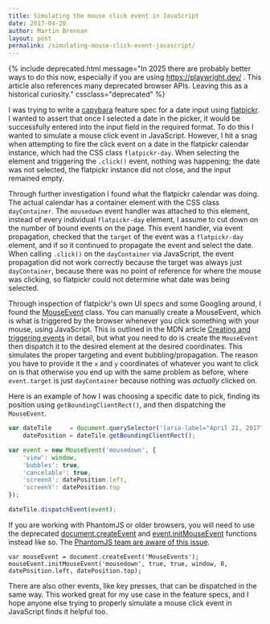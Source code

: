 ```yaml
---
title: Simulating the mouse click event in JavaScript
date: 2017-04-20
author: Martin Brennan
layout: post
permalink: /simulating-mouse-click-event-javascript/
---
```


{% include deprecated.html message="In 2025 there are probably better ways to do this now, especially if you are using https://playwright.dev/ . This article also references many deprecated browser APIs. Leaving this as a historical curiosity." cssclass="deprecated" %}

I was trying to write a [capybara](https://github.com/teamcapybara/capybara) feature spec for a date input using [flatpickr](https://flatpickr.js.org/). I wanted to assert that once I selected a date in the picker, it would be successfully entered into the input field in the required format. To do this I wanted to simulate a mouse click event in JavaScript. However, I hit a snag when attempting to fire the click event on a date in the flatpickr calendar instance, which had the CSS class `flatpickr-day`. When selecting the element and triggering the `.click()` event, nothing was happening; the date was not selected, the flatpickr instance did not close, and the input remained empty.

<!--more-->

Through further investigation I found what the flatpickr calendar was doing. The actual calendar has a container element with the CSS class `dayContainer`. The `mousedown` event handler was attached to this element, instead of every individual `flatpickr-day` element, I assume to cut down on the number of bound events on the page. This event handler, via event propagation, checked that the `target` of the event was a `flatpickr-day` element, and if so it continued to propagate the event and select the date. When calling `.click()` on the `dayContainer` via JavaScript, the event propagation did not work correctly because the target was always just `dayContainer`, because there was no point of reference for where the mouse was clicking, so flatpickr could not determine what date was being selected.

Through inspection of flatpickr's own UI specs and some Googling around, I found the [MouseEvent](https://developer.mozilla.org/en-US/docs/Web/API/MouseEvent) class. You can manually create a MouseEvent, which is what is triggered by the browser whenever you click something with your mouse, using JavaScript. This is outlined in the MDN article [Creating and triggering events](https://developer.mozilla.org/en-US/docs/Web/Guide/Events/Creating_and_triggering_events) in detail, but what you need to do is create the `MouseEvent` then dispatch it to the desired element at the desired coordinates. This simulates the proper targeting and event bubbling/propagation. The reason you have to provide it the `x` and `y` coordinates of whatever you want to click on is that otherwise you end up with the same problem as before, where `event.target` is just `dayContainer` because nothing was _actually_ clicked on.

Here is an example of how I was choosing a specific date to pick, finding its position using `getBoundingClientRect()`, and then dispatching the `MouseEvent`.

```javascript
var dateTile     = document.querySelector('[aria-label="April 21, 2017"]'),
    datePosition = dateTile.getBoundingClientRect();

var event = new MouseEvent('mousedown', {
    'view': window,
    'bubbles': true,
    'cancelable': true,
    'screenX': datePosition.left,
    'screenY': datePosition.top
});

dateTile.dispatchEvent(event);
```

If you are working with PhantomJS or older browsers, you will need to use the deprecated [document.createEvent](https://developer.mozilla.org/en-US/docs/Web/API/Document/createEvent) and [event.initMouseEvent](https://developer.mozilla.org/en-US/docs/Web/API/MouseEvent/initMouseEvent) functions instead like so. The [PhantomJS team are aware of this issue](https://github.com/ariya/phantomjs/issues/11289).

```
var mouseEvent = document.createEvent('MouseEvents');
mouseEvent.initMouseEvent('mousedown', true, true, window, 0, datePosition.left, datePosition.top);
```

There are also other events, like key presses, that can be dispatched in the same way. This worked great for my use case in the feature specs, and I hope anyone else trying to properly simulate a mouse click event in JavaScript finds it helpful too.